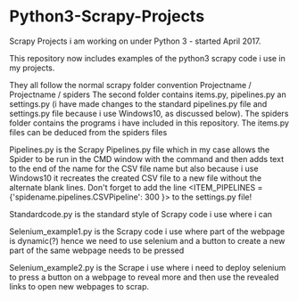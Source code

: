 # Python3-Scrapy-Projects
Scrapy Projects i am working on under Python 3 - started April 2017.

This repository now includes examples of the python3 scrapy code i use in my projects.

They all follow the normal scrapy folder convention Projectname / Projectname / spiders The second folder contains items.py, pipelines.py an settings.py (i have made changes to the standard pipelines.py file and settings.py file because i use Windows10, as discussed below).  The spiders folder contains the programs i have included in this repository.  The items.py files can be deduced from the spiders files

Pipelines.py is the Scrapy Pipelines.py file which in my case allows the Spider to be run in the CMD window with the command <scrapy crawl spidername> and then adds text to the end of the name for the CSV file name but also because i use Windows10 it recreates the created CSV file to a new file without the alternate blank lines.  Don't forget to add the line <ITEM_PIPELINES = {'spidename.pipelines.CSVPipeline': 300 }> to the settings.py file!

Standardcode.py is the standard style of Scrapy code i use where i can

Selenium_example1.py is the Scrapy code i use where part of the webpage is dynamic(?) hence we need to use selenium and a button to create a new part of the same webpage needs to be pressed

Selenium_example2.py is the Scrape i use where i need to deploy selenium to press a button on a webpage to reveal more and then use the revealed links to open new webpages to scrap.

